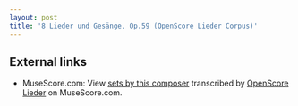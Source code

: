 ```yaml
---
layout: post
title: '8 Lieder und Gesänge, Op.59 (OpenScore Lieder Corpus)'
---
```


## External links

- MuseScore.com: View [sets by this composer] transcribed by [OpenScore Lieder] on MuseScore.com.

[sets by this composer]: https://musescore.com/openscore-lieder-corpus/sets/5032872
[OpenScore Lieder]: https://musescore.com/openscore-lieder-corpus

